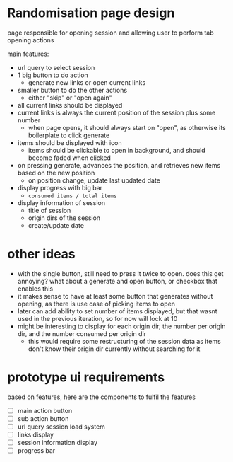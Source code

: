 # Randomisation page design
page responsible for opening session and allowing user to perform tab opening actions

main features:

- url query to select session
- 1 big button to do action
    - generate new links or open current links
- smaller button to do the other actions
    - either "skip" or "open again"
- all current links should be displayed
- current links is always the current position of the session plus some number
    - when page opens, it should always start on "open", as otherwise its boilerplate to click generate
- items should be displayed with icon
    - items should be clickable to open in background, and should become faded when clicked
- on pressing generate, advances the position, and retrieves new items based on the new position
    - on position change, update last updated date
- display progress with big bar
    - `consumed items / total items`
- display information of session
    - title of session
    - origin dirs of the session
    - create/update date

# other ideas
- with the single button, still need to press it twice to open. does this get annoying? what about a generate and open button, or checkbox that enables this
- it makes sense to have at least some button that generates without opening, as there is use case of picking items to open
- later can add ability to set number of items displayed, but that wasnt used in the previous iteration, so for now will lock at 10
- might be interesting to display for each origin dir, the number per origin dir, and the number consumed per origin dir
    - this would require some restructuring of the session data as items don't know their origin dir currently without searching for it

# prototype ui requirements
based on features, here are the components to fulfil the features

- [ ] main action button
- [ ] sub action button
- [ ] url query session load system
- [ ] links display
- [ ] session information display
- [ ] progress bar